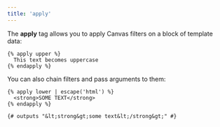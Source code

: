```yaml
---
title: 'apply'
---
```


The **apply** tag allows you to apply Canvas filters on a block of template data:

```twig {% process=false %}
{% apply upper %}
  This text becomes uppercase
{% endapply %}
```

You can also chain filters and pass arguments to them:

```twig {% process=false %}
{% apply lower | escape('html') %}
  <strong>SOME TEXT</strong>
{% endapply %}

{# outputs "&lt;strong&gt;some text&lt;/strong&gt;" #}
```
